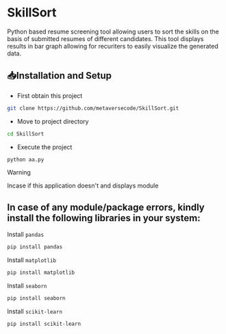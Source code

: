 # SkillSort
Python based resume screening tool allowing users to sort the skills on the basis of submitted resumes of different candidates. This tool displays results in bar graph allowing for recuriters to easily visualize the generated data.

## 📥Installation and Setup
- First obtain this project
```bash
git clone https://github.com/metaversecode/SkillSort.git
```

- Move to project directory
```bash
cd SkillSort
```

- Execute the project
```python
python aa.py
```

> [!Warning]
> Incase if this application doesn't and displays module 

## In case of any module/package errors, kindly install the following libraries in your system:
Install `pandas`
```bash
pip install pandas
```

Install `matplotlib`
```bash
pip install matplotlib
```

Install `seaborn`
```bash
pip install seaborn
```

Install `scikit-learn`
```bash
pip install scikit-learn
```
